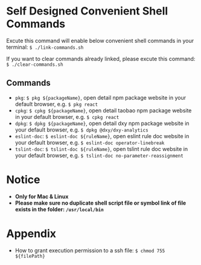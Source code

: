 # Self Designed Convenient Shell Commands

Excute this command will enable below convenient shell commands in your terminal: `$ ./link-commands.sh`

If you want to clear commands already linked, please excute this command: `$ ./clear-commands.sh`

## Commands

- `pkg`: `$ pkg ${packageName}`, open detail npm package website in your default browser, e.g. `$ pkg react`
- `cpkg`: `$ cpkg ${packageName}`, open detail taobao npm package website in your default browser, e.g. `$ cpkg react`
- `dpkg`: `$ dpkg ${packageName}`, open detail dxy npm package website in your default browser, e.g. `$ dpkg @dxy/dxy-analytics`
- `eslint-doc`: `$ eslint-doc ${ruleName}`, open eslint rule doc website in your default browser, e.g. `$ eslint-doc operator-linebreak`
- `tslint-doc`: `$ tslint-doc ${ruleName}`, open tslint rule doc website in your default browser, e.g. `$ tslint-doc no-parameter-reassignment`

# Notice

- **Only for Mac & Linux**
- **Please make sure no duplicate shell script file or symbol link of file exists in the folder: `/usr/local/bin`**

# Appendix

- How to grant execution permission to a ssh file: `$ chmod 755 ${filePath}`
